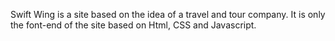 Swift Wing is a site based on the idea of a travel and tour company. It is only the font-end of the site based on Html, CSS and Javascript. 
